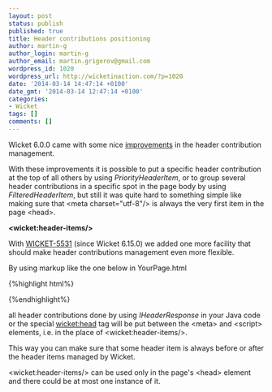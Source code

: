 ```yaml
---
layout: post
status: publish
published: true
title: Header contributions positioning
author: martin-g
author_login: martin-g
author_email: martin.grigorov@gmail.com
wordpress_id: 1020
wordpress_url: http://wicketinaction.com/?p=1020
date: '2014-03-14 14:47:14 +0100'
date_gmt: '2014-03-14 12:47:14 +0100'
categories:
- Wicket
tags: []
comments: []
---
```


Wicket 6.0.0 came with some nice <a
href="http://wicketinaction.com/2012/07/wicket-6-resource-management/"
title="Wicket 6 resource management" target="_blank">improvements</a>
in the header contribution management.

With these improvements it is possible to put a specific header
contribution at the top of all others by using <em
title="org.apache.wicket.markup.head.PriorityHeaderItem">PriorityHeaderItem</em>,
or to group several header contributions in a specific spot
in the page body by using <em
title="org.apache.wicket.markup.head.filter.FilteredHeaderItem">FilteredHeaderItem</em>,
but still it was quite hard to something simple like
making sure that &lt;meta charset="utf-8"/&gt; is always the very first
item in the page &lt;head&gt;.

<strong>&lt;wicket:header-items/&gt;</strong>

With <a href="https://issues.apache.org/jira/browse/WICKET-5531"
target="_blank">WICKET-5531</a> (since Wicket 6.15.0) we added one more
facility that should make header contributions management even more
flexible.

By using markup like the one below in YourPage.html

{%highlight html%}
<head>
  <meta chartset="UTF-8"/>
  <wicket:header-items/>
  <script src="my-monkey-patch-of-wicket-ajax.js"></script>
</head>
{%endhighlight%}

all header contributions done by using <em
title="org.apache.wicket.markup.head.IHeaderResponse">IHeaderResponse</em>
in your Java code or the special <a
href="https://cwiki.apache.org/confluence/display/WICKET/Wicket's+XHTML+
tags#Wicket'sXHTMLtags-Elementwicket:head"
target="_blank">wicket:head</a> tag will be put between the
&lt;meta&gt; and &lt;script&gt; elements, i.e. in the place of
&lt;wicket:header-items/&gt;.

This way you can make sure that some header item is always before or
after the header items managed by Wicket.

&lt;wicket:header-items/&gt; can be used only in the page's
&lt;head&gt; element and there could be at most one instance of it.
